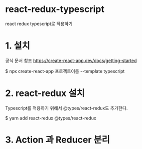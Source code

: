 # react-redux-typescript
react redux typescript로 적용하기

# 1. 설치
공식 문서 참조
https://create-react-app.dev/docs/getting-started

$ npx create-react-app 프로젝트이름 --template typescript

# 2. react-redux 설치
Typescript를 적용하기 위해서 @types/react-redux도 추가한다.

$ yarn add react-redux @types/react-redux

# 3. Action 과 Reducer 분리
